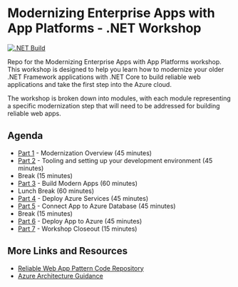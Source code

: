 # Modernizing Enterprise Apps with App Platforms - .NET Workshop
[![.NET Build](https://github.com/lblick/modernizing-ent-apps-with-dotnet-workshop/actions/workflows/dotnet.yml/badge.svg)](https://github.com/lblick/modernizing-ent-apps-with-dotnet-workshop/actions/workflows/dotnet.yml)

Repo for the Modernizing Enterprise Apps with App Platforms workshop. This workshop is designed to help you learn how to modernize your older .NET Framework applications with .NET Core to build reliable web applications and take the first step into the Azure cloud.

The workshop is broken down into modules, with each module representing a specific modernization step that will need to be addressed for building reliable web apps.

## Agenda

* [Part 1](./Part%202%20-%20Modernization%20Overview/ModernizationOverview.md) - Modernization Overview (45 minutes)
* [Part 2](./Part%201%20-%20Required%20Tooling/RequiredTooling.md) - Tooling and setting up your development environment (45 minutes)
* Break (15 minutes)
* [Part 3](./Part%203%20-%20Build%20Modern%20Apps/BuildApps.md) - Build Modern Apps (60 minutes)
* Lunch Break (60 minutes)
* [Part 4](./Part%204%20-%20Deploy%20Azure%20Services/DeployAzure.md) - Deploy Azure Services (45 minutes)
* [Part 5](./Part%205%20-%20Connect%20App%20to%20Azure%20Database/ConnectApp.md) - Connect App to Azure Database (45 minutes)
* Break (15 minutes)
* [Part 6](./Part%206%20-%20Deploy%20App%20to%20Azure/DeployApp.md) - Deploy App to Azure (45 minutes)
* [Part 7](./Part%207%20-%20Workshop%20Closeout/WorkshopCloseout.md) - Workshop Closeout (15 minutes)

## More Links and Resources

* [Reliable Web App Pattern Code Repository](https://aka.ms/eap/rwa/dotnet)
* [Azure Architecture Guidance](https://learn.microsoft.com/azure/architecture/reference-architectures/reliable-web-app/dotnet/pattern-overview)

